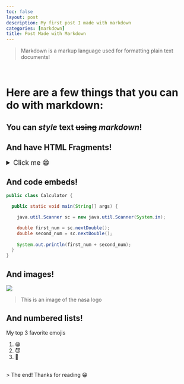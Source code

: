 ```yaml
---
toc: false
layout: post
description: My first post I made with markdown
categories: [markdown]
title: Post Made with Markdown
---
```

> Markdown is a markup language used for formatting plain text documents! 
<br>

# Here are a few things that you can do with markdown:

## You can *style* __text__ ~~using~~ *markdown*!


## And have HTML Fragments!
<details>
<summary style="font-size: large;">Click me 😁
</summary>
<table style="text-align: center;">
  <tr>
    <th>This is a table made in HTML!</th>
    <th>🤣</th>
  </tr>
  <tr>
    <td>😁</td>
    <td>🥺</td>
  </tr>
</table>
</details>

## And code embeds!
```java
public class Calculator {

  public static void main(String[] args) {

    java.util.Scanner sc = new java.util.Scanner(System.in);

    double first_num = sc.nextDouble();
    double second_num = sc.nextDouble();
    
    System.out.println(first_num + second_num);
  }
}
```

## And images!
![](https://www.nasa.gov/sites/default/files/thumbnails/image/s75-31690.jpeg)
> This is an image of the nasa logo

## And numbered lists!
My top 3 favorite emojis
1. 😁
2. 😈
3. 🥶

<br>
> The end! Thanks for reading 😁